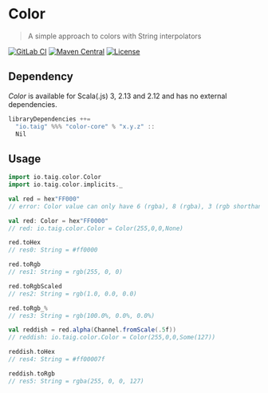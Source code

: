 # Color

> A simple approach to colors with String interpolators

[![GitLab CI](https://gitlab.com/taig-github/color/badges/master/pipeline.svg?style=flat-square)](https://gitlab.com/taig-github/color/pipelines)
[![Maven Central](https://img.shields.io/maven-central/v/io.taig/color-core_2.13.svg?style=flat-square)](https://search.maven.org/search?q=g:io.taig%20AND%20a:color-*)
[![License](https://img.shields.io/github/license/taig/color?style=flat-square)](LICENSE)

## Dependency

_Color_ is available for Scala(.js) 3, 2.13 and 2.12 and has no external dependencies.

```scala
libraryDependencies ++=
  "io.taig" %%% "color-core" % "x.y.z" ::
  Nil
```

## Usage

```scala
import io.taig.color.Color
import io.taig.color.implicits._

val red = hex"FF000"
// error: Color value can only have 6 (rgba), 8 (rgba), 3 (rgb shorthand) or 4 (rgba shorthand) digits

val red: Color = hex"FF0000"
// red: io.taig.color.Color = Color(255,0,0,None)

red.toHex
// res0: String = #ff0000

red.toRgb
// res1: String = rgb(255, 0, 0)

red.toRgbScaled
// res2: String = rgb(1.0, 0.0, 0.0)

red.toRgb_%
// res3: String = rgb(100.0%, 0.0%, 0.0%)

val reddish = red.alpha(Channel.fromScale(.5f))
// reddish: io.taig.color.Color = Color(255,0,0,Some(127))

reddish.toHex
// res4: String = #ff00007f

reddish.toRgb
// res5: String = rgba(255, 0, 0, 127)
```
